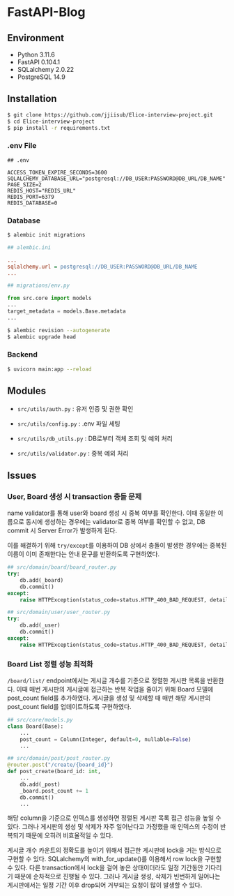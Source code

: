 # FastAPI-Blog

## Environment

- Python 3.11.6
- FastAPI 0.104.1
- SQLalchemy 2.0.22
- PostgreSQL 14.9

## Installation

```bash
$ git clone https://github.com/jjiisub/Elice-interview-project.git
$ cd Elice-interview-project
$ pip install -r requirements.txt
```

### .env File

```shell
## .env

ACCESS_TOKEN_EXPIRE_SECONDS=3600
SQLALCHEMY_DATABASE_URL="postgresql://DB_USER:PASSWORD@DB_URL/DB_NAME"
PAGE_SIZE=2
REDIS_HOST="REDIS_URL"
REDIS_PORT=6379
REDIS_DATABASE=0
```

### Database

```bash
$ alembic init migrations
```

```ini
## alembic.ini

...
sqlalchemy.url = postgresql://DB_USER:PASSWORD@DB_URL/DB_NAME
...
```

```python
## migrations/env.py

from src.core import models
...
target_metadata = models.Base.metadata
...
```

```bash
$ alembic revision --autogenerate
$ alembic upgrade head
```

### Backend

```bash
$ uvicorn main:app --reload
```

## Modules

- `src/utils/auth.py` : 유저 인증 및 권한 확인

- `src/utils/config.py` : .env 파일 세팅

- `src/utils/db_utils.py` : DB로부터 객체 조회 및 예외 처리

- `src/utils/validator.py` : 중복 예외 처리

## Issues

### User, Board 생성 시 transaction 충돌 문제

name validator를 통해 user와 board 생성 시 중복 여부를 확인한다. 이때 동일한 이름으로 동시에 생성하는 경우에는 validator로 중복 여부를 확인할 수 없고, DB commit 시 Server Error가 발생하게 된다.

이를 해결하기 위해 `try/except`를 이용하여 DB 상에서 충돌이 발생한 경우에는 중복된 이름이 이미 존재한다는 안내 문구를 반환하도록 구현하였다.

```python
## src/domain/board/board_router.py
try:
    db.add(_board)
    db.commit()
except:
    raise HTTPException(status_code=status.HTTP_400_BAD_REQUEST, detail="같은 이름의 게시판이 이미 존재합니다.")

## src/domain/user/user_router.py
try:
    db.add(_user)
    db.commit()
except:
    raise HTTPException(status_code=status.HTTP_400_BAD_REQUEST, detail="같은 이메일의 계정이 이미 존재합니다.")
```

### Board List 정렬 성능 최적화

`/board/list/` endpoint에서는 게시글 개수를 기준으로 정렬한 게시판 목록을 반환한다. 이때 매번 게시판의 게시글에 접근하는 반복 작업을 줄이기 위해 Board 모델에 post_count field를 추가하였다. 게시글을 생성 및 삭제할 때 매번 해당 게시판의 post_count field를 업데이트하도록 구현하였다.

```python
## src/core/models.py
class Board(Base):
    ...
    post_count = Column(Integer, default=0, nullable=False)
    ...

## src/domain/post/post_router.py
@router.post("/create/{board_id}")
def post_create(board_id: int,
    ...
    db.add(_post)
    _board.post_count += 1
    db.commit()
    ...
```

해당 column을 기준으로 인덱스를 생성하면 정렬된 게시판 목록 접근 성능을 높일 수 있다. 그러나 게시판의 생성 및 삭제가 자주 일어난다고 가정했을 때 인덱스의 수정이 반복되기 때문에 오히려 비효율적일 수 있다.

게시글 개수 카운트의 정확도를 높이기 위해서 접근한 게시판에 lock을 거는 방식으로 구현할 수 있다. SQLalchemy의 with_for_update()를 이용해서 row lock을 구현할 수 있다. 다른 transaction에서 lock을 걸어 놓은 상태이더라도 일정 기간동안 기다리기 때문에 순차적으로 진행될 수 있다. 그러나 게시글 생성, 삭제가 빈번하게 일어나는 게시판에서는 일정 기간 이후 drop되어 거부되는 요청이 많이 발생할 수 있다.
